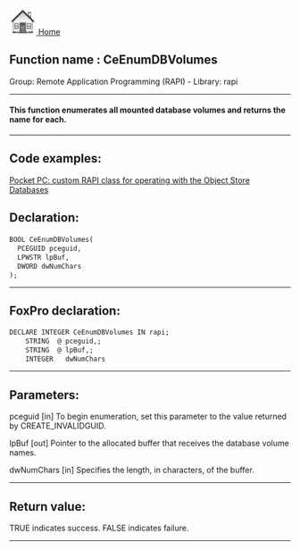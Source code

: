 [<img src="../../images/home.png"> Home ](https://github.com/VFPX/Win32API)  

## Function name : CeEnumDBVolumes
Group: Remote Application Programming (RAPI) - Library: rapi    
***  


#### This function enumerates all mounted database volumes and returns the name for each. 
***  


## Code examples:
[Pocket PC: custom RAPI class for operating with the Object Store Databases](../../samples/sample_445.md)  

## Declaration:
```foxpro  
BOOL CeEnumDBVolumes(
  PCEGUID pceguid,
  LPWSTR lpBuf,
  DWORD dwNumChars
);  
```  
***  


## FoxPro declaration:
```foxpro  
DECLARE INTEGER CeEnumDBVolumes IN rapi;
	STRING  @ pceguid,;
	STRING  @ lpBuf,;
	INTEGER   dwNumChars  
```  
***  


## Parameters:
pceguid 
[in] To begin enumeration, set this parameter to the value returned by CREATE_INVALIDGUID. 

lpBuf 
[out] Pointer to the allocated buffer that receives the database volume names. 

dwNumChars 
[in] Specifies the length, in characters, of the buffer.   
***  


## Return value:
TRUE indicates success. FALSE indicates failure.  
***  

